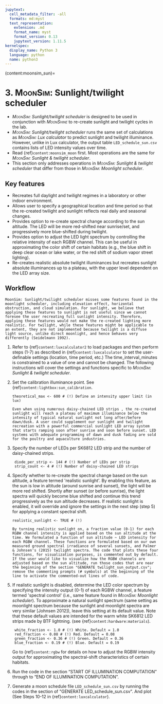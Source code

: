 ```yaml
---
jupytext:
  cell_metadata_filter: -all
  formats: md:myst
  text_representation:
    extension: .md
    format_name: myst
    format_version: 0.13
    jupytext_version: 1.11.5
kernelspec:
  display_name: Python 3
  language: python
  name: python3
---
```

(content:moonsim_sun)=
# 3. <span style="font-variant:small-caps;">MoonSim</span>: Sunlight/twilight scheduler

- _<span style="font-variant:small-caps;">MoonSim</span>: Sunlight/twilight scheduler_ is designed to be used in conjunction with _<span style="font-variant:small-caps;">MoonShine</span>_ to re-create sunlight and twilight cycles in the lab.
- _<span style="font-variant:small-caps;">MoonSim</span>: Sunlight/twilight scheduler_ runs the same set of calculations as _<span style="font-variant:small-caps;">MoonSim</span>: Lux calculator_ to predict sunlight and twilight illuminance. However, unlike in Lux calculator, the output table `LED_schedule_sun.csv` contains lists of LED intensity values over time.
- Read {ref}`content:moonsim_moon` first. Most operations are the same for _<span style="font-variant:small-caps;">MoonSim</span>: Sunlight & twilight scheduler_.
- This section only addresses operations in _<span style="font-variant:small-caps;">MoonSim</span>: Sunlight & twilight scheduler_ that differ from those in _<span style="font-variant:small-caps;">MoonSim</span>: Moonlight scheduler_.

## Key features

- Recreates full daylight and twilight regimes in a laboratory or other indoor environment.
- Allows user to specify a geographical location and time period so that the re-created twilight and sunlight reflects real daily and seasonal changes.
- Provides option to re-create spectral change according to the sun altitude. The LED will be more red-shifted near sunrise/set, and progressively more blue-shifted during twilight.
- Provides option to adjust the LED light spectrum by controlling the relative intensity of each RGBW channel. This can be useful in approximating the color shift of certain habitats (e.g., the blue shift in deep clear ocean or lake water, or the red shift of sodium vapor street lighting).
- Re-creates realistic absolute twilight illuminances but recreates sunlight absolute illuminances up to a plateau, with the upper level dependent on the LED array size. 

##  Workflow

```{attention}
MoonSim: Sunlight/twilight scheduler misses some features found in the moonlight scheduler, including elevation effect, horizontal obstruction, and cloud simulation. For sunlight, we believe that applying these features to sunlight is not useful since we cannot foresee the user recreating full sunlight intensity. Therefore, applying these features would not make the re-created lighting more realistic. For twilight, while these features might be applicable to an extent, they are not implemented because twilight is a diffuse light source, unlike direct moonlight, and hence behaves very differently (Seidelmann 1992).
```
    
1. Refer to {ref}`content:luxcalculator2` to load packages and then perform steps (1-7) as described in {ref}`content:luxcalculator` to set the user-definable settings (location, time period, etc.) The time_interval_minutes is constrained to a value of one and cannot be changed. The following instructions will cover the settings and functions specific to _<span style="font-variant:small-caps;">MoonSim</span>: Sunlight & twilight scheduler_.

    
2. Set the calibration illuminance point. See {ref}`content:lightbox:sun_calibration`.
   
   ```
   theoretical_max <- 600 # (!) Define an intensity upper limit (in lux)
   ```
   
    ```{note}
    Even when using numerous daisy-chained LED strips , the re-created sunlight will reach a plateau of maximum illuminance below the intensity of typical natural sunlight not long after/before dawn/dusk. A user could supplement our sunlight and twilight recreation with a powerful commercial sunlight LED array system that starts ramping soon after sunrise and soon before sunset. LED systems with adequate programming of dawn and dusk fading are sold for the poultry and aquaculture industries. 
    ```

3. Specify the number of LEDs per SK6812 LED strip and the number of daisy-chained strips.

   ```
    diode_per_strip <- 144 # (!) Number of LEDs per strip
    strip_count <- 4 # (!) Number of daisy-chained LED strips
   ```



   
4. Specify whether to re-create the spectral change based on the sun altitude, a feature termed 'realistic sunlight'. By enabling this feature, as the sun is low in altitude (around sunrise and sunset), the light will be more red shifted. Shortly after sunset (or before sunrise), the light spectra will quickly become blue shifted and continue this trend progressively as the sun altitude decreases. If realistic sunlight is enabled, it will override and ignore the settings in the next step (step 5) for applying a constant spectral shift.
   
   ```
   realistic_sunlight <- TRUE # (!)
   ```

    ```{note}
    By turning realistic sunlight on, a fraction value (0-1) for each RGBW channel intensity is applied based on the sun altitude at the time. We formulated a function of sun altitude ~ LED intensity for each RGBW channel. These functions are formulated based on our own measured ground spectral irradiance of several sunsets, and Palmer & Johnsen's (2015) twilight spectra. The code that plots these four functions, for visualization purposes, is commented out by default. If the user would like to visualize how the RGBW channels are adjusted based on the sun altitude, run those codes that are near the beginning of the section "GENERATE twilight_sun_output.csv"; remove the commenting prompts (# symbols) at the beginning of the line to activate the commented-out lines of code.
    ```
5. If realistic sunlight is disabled, determine the LED color spectrum by specifying the intensity output (0-1) of each RGBW channel, a feature termed 'spectral control' (i.e., same feature found in _<span style="font-variant:small-caps;">MoonSim</span>: Moonlight scheduler_). To approximate a natural sunlight spectrum (same setting as moonlight spectrum because the sunlight and moonlight spectra are very similar [Johnsen 2012]), leave this setting at its default value. Note that these default values are intended for the warm white SK6812 LED strips made by BTF lightning. (see {ref}`content:hardware:materials`).

   ```
    white_fraction <- 1.0 # (!) White. Default = 1.0
    red_fraction <- 0.08 # (!) Red. Default = 0.08
    green_fraction <- 0.36 # (!) Green. Default = 0.36
    blue_fraction <- 0.19 # (!) Blue. Default = 0.19
   ```

   Go to {ref}`content:rgbw` for details on how to adjust the RGBW intensity output for approximating the spectral-shift characteristics of certain habitats.

    
6. Run the code in the section “START OF ILLUMINATION COMPUTATION” through to “END OF ILLUMINATION COMPUTATION”. 
7. Generate a moon schedule file `LED_schedule_sun.csv` by running the codes in the section of "GENERATE LED_schedule_sun.csv". And plot (See Steps 10-12 in {ref}`content:luxcalculator`).


